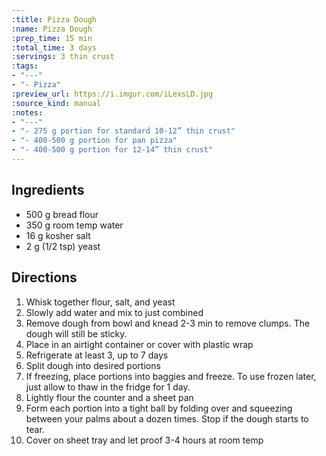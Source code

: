 ```yaml
---
:title: Pizza Dough
:name: Pizza Dough
:prep_time: 15 min
:total_time: 3 days
:servings: 3 thin crust
:tags:
- "---"
- "- Pizza"
:preview_url: https://i.imgur.com/iLexsLD.jpg
:source_kind: manual
:notes:
- "---"
- "- 275 g portion for standard 10-12” thin crust"
- "- 400-500 g portion for pan pizza"
- "- 400-500 g portion for 12-14” thin crust"
---
```


## Ingredients
- 500 g bread flour
- 350 g room temp water
- 16 g kosher salt
- 2 g (1/2 tsp) yeast


## Directions
1. Whisk together flour, salt, and yeast
2. Slowly add water and mix to just combined
3. Remove dough from bowl and knead 2-3 min to remove clumps. The dough will still be sticky.
4. Place in an airtight container or cover with plastic wrap
5. Refrigerate at least 3, up to 7 days
6. Split dough into desired portions
7. If freezing, place portions into baggies and freeze. To use frozen later, just allow to thaw in the fridge for 1 day.
8. Lightly flour the counter and a sheet pan
9. Form each portion into a tight ball by folding over and squeezing between your palms about a dozen times. Stop if the dough starts to tear.
10. Cover on sheet tray and let proof 3-4 hours at room temp

